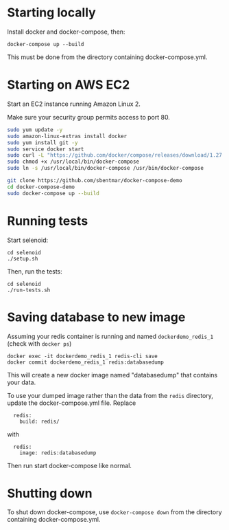 # Starting locally

Install docker and docker-compose, then:
```
docker-compose up --build
```

This must be done from the directory containing docker-compose.yml.

# Starting on AWS EC2
Start an EC2 instance running Amazon Linux 2.

Make sure your security group permits access to port 80.

```bash
sudo yum update -y
sudo amazon-linux-extras install docker
sudo yum install git -y
sudo service docker start
sudo curl -L "https://github.com/docker/compose/releases/download/1.27.4/docker-compose-$(uname -s)-$(uname -m)" -o /usr/local/bin/docker-compose
sudo chmod +x /usr/local/bin/docker-compose
sudo ln -s /usr/local/bin/docker-compose /usr/bin/docker-compose

git clone https://github.com/sbentmar/docker-compose-demo
cd docker-compose-demo
sudo docker-compose up --build
```


# Running tests

Start selenoid:
```
cd selenoid
./setup.sh
```
Then, run the tests:
```
cd selenoid
./run-tests.sh
```

# Saving database to new image

Assuming your redis container is running and named `dockerdemo_redis_1` (check with `docker ps`)

```
docker exec -it dockerdemo_redis_1 redis-cli save
docker commit dockerdemo_redis_1 redis:databasedump
```

This will create a new docker image named "databasedump" that contains your data.

To use your dumped image rather than the data from the `redis` directory, update the docker-compose.yml file. Replace
```
  redis:
    build: redis/
```
with
```
  redis:
    image: redis:databasedump
```

Then run start docker-compose like normal.

# Shutting down
To shut down docker-compose, use `docker-compose down` from the directory containing docker-compose.yml.
